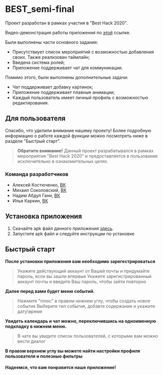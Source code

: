 # BEST_semi-final
Проект разработан в рамках участия в "Best Hack 2020".

Видео-демонстрация работы приложения по <a href="lol">этой</a> ссылке.

Были выполнены части основного задания:
* Присутствиует список мероприятий с возможностью добавления своих. Также реализован таймлайн;
* Введена система ролей;
* Приложение поддерживает чат для коммуникации.

Помимо этого, были выполнены дополнительные задачи:
* Чат поддерживает добавку картинок;
* Приложение поддерживает плавные анимации;
* Каждый пользователь имеет личный профиль с возможностью редактирования.

## Для пользователя
Спасибо, что уделили внимание нашему проекту!
Более подробную информацию о работе каждой функции можно посмотреть ниже в разделе "Быстрый старт".
>**Обратите внимание!**
>Данный проект разрабатывался в рамках мероприятия "Best Hack 2020" и предоставляется в пользование исключительно в ознакомительных целях.

### Команда разработчиков
* Алексей Костюченко,   [ВК](https://vk.com/shaniser)
* Михаил Соколовский,   [ВК](https://vk.com/sokolmish)
* Надим Абдул Гани,   [ВК](https://vk.com/nadim.abdulgani)
* Илья Каркин,   [ВК](https://vk.com/id210438588)

## Установка приложения
1. Скачайте apk файл данного приложения <a href="here">здесь</a>.
2. Запустите apk файл и следуйте инструкции по установке

## Быстрый старт
**После установки приложения вам необходимо зарегестрироваться**
>Укажите действующий аккаунт от Вашей почты и придумайте пароль, если вы зашли впервые
>Укажите зарегистрированный аккаунт почты и введите Ваш пароль, чтобы зайти повторно

**Далее перед вами будет меню событий.**
>Нажмите "плюс" в правом нижнем углу, чтобы создать новое событие
>Выберите тип события, добавте содержание и укажите дату\время

**Увидеть календарь и чат можно, переключившись на одноименную подкладку в нижнем меню.**
>В чате вы увидите список пользователей, с которыми вам можно вести диалог

**В правом верхнем углу вы можете найти настройки профиля пользователя и полезные фильтры**


#### Надеемся, что вам понравится наше приложение!

